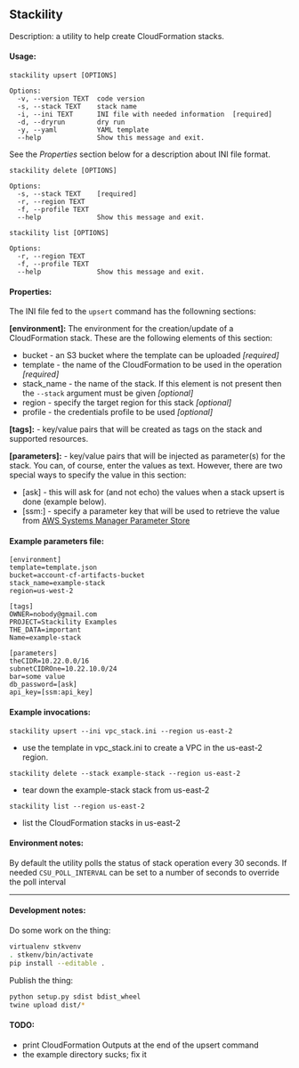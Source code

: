 ## Stackility
Description: a utility to help create CloudFormation stacks.

#### Usage:
```
stackility upsert [OPTIONS]

Options:
  -v, --version TEXT  code version
  -s, --stack TEXT    stack name
  -i, --ini TEXT      INI file with needed information  [required]
  -d, --dryrun        dry run
  -y, --yaml          YAML template
  --help              Show this message and exit.
```
See the *Properties* section below for a description about INI file format.

```
stackility delete [OPTIONS]

Options:
  -s, --stack TEXT    [required]
  -r, --region TEXT
  -f, --profile TEXT
  --help              Show this message and exit.
```

```
stackility list [OPTIONS]

Options:
  -r, --region TEXT
  -f, --profile TEXT
  --help              Show this message and exit.
```

#### Properties:
The INI file fed to the ```upsert``` command has the followning sections:

**[environment]:**
The environment for the creation/update of a CloudFormation stack. These are the following 
elements of this section:

* bucket - an S3 bucket where the template can be uploaded *[required]*
* template - the name of the CloudFormation to be used in the operation *[required]*
* stack_name - the name of the stack. If this element is not present then the
```--stack``` argument must be given *[optional]*
* region - specify the target region for this stack *[optional]*
* profile - the credentials profile to be used *[optional]*

**[tags]:** - key/value pairs that will be created as tags on the stack and
supported resources.

**[parameters]:** - key/value pairs that will be injected as parameter(s) for the
stack. You can, of course, enter the values as text. However, there are two
special ways to specify the value in this section:

* [ask] - this will ask for (and not echo) the values when a stack upsert is
done (example below). 
* [ssm:<SSM-PARAMETER>] - specify a parameter key that will be used to retrieve
the value from [AWS Systems Manager Parameter Store](https://docs.aws.amazon.com/systems-manager/latest/userguide/systems-manager-paramstore.html)

#### Example parameters file:
```
[environment]
template=template.json
bucket=account-cf-artifacts-bucket
stack_name=example-stack
region=us-west-2

[tags]
OWNER=nobody@gmail.com
PROJECT=Stackility Examples
THE_DATA=important
Name=example-stack

[parameters]
theCIDR=10.22.0.0/16
subnetCIDROne=10.22.10.0/24
bar=some value
db_password=[ask]
api_key=[ssm:api_key]
```

#### Example invocations:
```stackility upsert --ini vpc_stack.ini --region us-east-2```

* use the template in vpc_stack.ini to create a VPC in the us-east-2 region.

```stackility delete --stack example-stack --region us-east-2```

* tear down the example-stack stack from us-east-2

```stackility list --region us-east-2```

* list the CloudFormation stacks in us-east-2

#### Environment notes:
By default the utility polls the status of stack operation every 30 seconds. If
needed ```CSU_POLL_INTERVAL``` can be set to a number of seconds to override the 
poll interval

---

#### Development notes:

Do some work on the thing:
```bash
virtualenv stkvenv
. stkenv/bin/activate
pip install --editable .
```

Publish the thing:
```bash
python setup.py sdist bdist_wheel
twine upload dist/*
```

#### TODO:

* print CloudFormation Outputs at the end of the upsert command
* the example directory sucks; fix it
